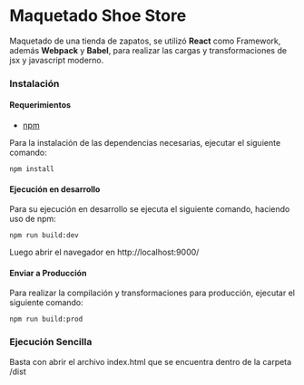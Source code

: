 # Maquetado Shoe Store

Maquetado de una tienda de zapatos, se utilizó **React** como Framework, además **Webpack** y **Babel**, para realizar las cargas y transformaciones de jsx y javascript moderno.

### Instalación

#### Requerimientos

- [npm](https://www.npmjs.com/get-npm) 

Para la instalación de las dependencias necesarias, ejecutar el siguiente comando:

`npm install`

#### Ejecución en desarrollo

Para su ejecución en desarrollo se ejecuta el siguiente comando, haciendo uso de npm:

`npm run build:dev`

Luego abrir el navegador en http://localhost:9000/

#### Enviar a Producción

Para realizar la compilación y transformaciones para producción, ejecutar el siguiente comando:

`npm run build:prod`

### Ejecución Sencilla

Basta con abrir el archivo index.html que se encuentra dentro de la carpeta /dist


